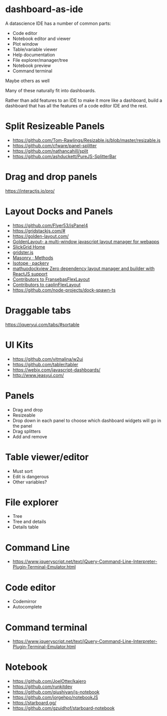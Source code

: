 # dashboard-as-ide

A datascience IDE has a number of common parts:
- Code editor
- Notebook editor and viewer
- Plot window
- Table/variable viewer
- Help documentation
- File explorer/manager/tree
- Notebook preview
- Command terminal

Maybe others as well

Many of these naturally fit into dashboards. 

Rather than add features to an IDE to make it more like a dashboard, build a dashboard that has 
all the features of a code editor IDE and the rest.

# Split Resizeable Panels
- https://github.com/Tom-Rawlings/Resizable.js/blob/master/resizable.js
- https://github.com/cfware/panel-splitter
- https://github.com/nathancahill/split
- https://github.com/ashduckett/PureJS-SplitterBar


# Drag and drop panels
https://interactjs.io/pro/


# Layout Docks and Panels
- https://github.com/Flyer53/jsPanel4
- https://gridstackjs.com/#
- https://golden-layout.com/
- [GoldenLayout- a multi-window javascript layout manager for webapps](https://golden-layout.com/faq/)
- [SlickGrid Home](https://slickgrid.net/)
- [gridster.js](http://dsmorse.github.io/gridster.js/#demos)
- [Masonry · Methods](https://masonry.desandro.com/methods.html)
- [Isotope · packery](https://isotope.metafizzy.co/layout-modes/packery.html)
- [mathuodockview Zero dependency layout manager and builder with ReactJS support](https://github.com/mathuo/dockview)
- [Contributors to FransebasFlexLayout](https://github.com/Fransebas/FlexLayout/graphs/contributors)
- [Contributors to caplinFlexLayout](https://github.com/caplin/FlexLayout/graphs/contributors)
- https://github.com/node-projects/dock-spawn-ts



# Draggable tabs
https://jqueryui.com/tabs/#sortable



# UI Kits
- https://github.com/vitmalina/w2ui
- https://github.com/tabler/tabler
- https://webix.com/javascript-dashboards/
- http://www.jeasyui.com/


# Panels
- Drag and drop
- Resizeable
- Drop down in each panel to choose which dashboard widgets will go in the panel
- Drag splitters
- Add and remove



# Table viewer/editor
- Must sort
- Edit is dangerous
- Other variables?


# File explorer
- Tree
- Tree and details
- Details table

# Command Line
- https://www.jqueryscript.net/text/jQuery-Command-Line-Interpreter-Plugin-Terminal-Emulator.html



# Code editor
- Codemirror
- Autocomplete

# Command terminal
- https://www.jqueryscript.net/text/jQuery-Command-Line-Interpreter-Plugin-Terminal-Emulator.html


# Notebook
- https://github.com/JoelOtter/kajero
- https://github.com/runkitdev
- https://github.com/qiushiyan/js-notebook
- https://github.com/jorgehpo/notebookJS
- https://starboard.gg/
- https://github.com/gzuidhof/starboard-notebook

